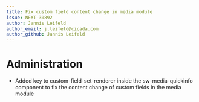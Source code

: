 ```yaml
---
title: Fix custom field content change in media module
issue: NEXT-30892
author: Jannis Leifeld
author_email: j.leifeld@cicada.com
author_github: Jannis Leifeld
---
```

# Administration
* Added key to custom-field-set-renderer inside the sw-media-quickinfo component to fix the content change of custom fields in the media module
